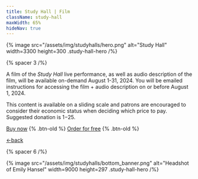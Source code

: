 ```yaml
---
title: Study Hall | Film
className: study-hall
maxWidth: 65%
hideNav: true
---
```


{% image
   src="/assets/img/studyhalls/hero.png"
   alt="Study Hall"
   width=3300
   height=300
   .study-hall-hero /%}

{% spacer 3 /%}

A film of the _Study Hall_ live performance, as well as audio description of the film, will be available on-demand August 1-31, 2024. You will be emailed instructions for accessing the film + audio description on or before August 1, 2024.

This content is available on a sliding scale and patrons are encouraged to consider their economic status when deciding which price to pay. Suggested donation is $1-$25.

[Buy now](https://buy.stripe.com/aEU3dz7CS1Hg2f64gr) {% .btn-old %}
[Order for free](https://docs.google.com/forms/d/e/1FAIpQLSfeYuLS4-xLBAlj0U9DWlVrvxUH2MoeX4vdj0lIGB6Nsdgugw/viewform) {% .btn-old %}

[←back](/studyhall)

{% spacer 6 /%}

{% image src="/assets/img/studyhalls/bottom_banner.png" alt="Headshot of Emily Hansel" width=9000 height=297 .study-hall-hero /%}
